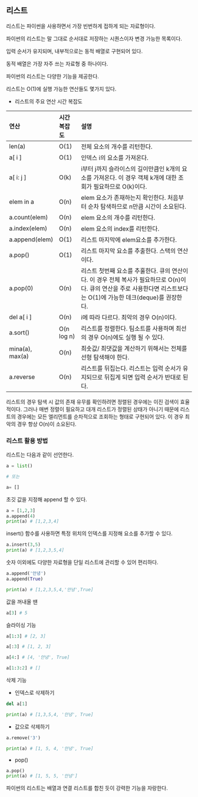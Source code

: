 ## 리스트

리스트는 파이썬을 사용하면서 가장 빈번하게 접하게 되는 자료형이다.

파이썬의 리스트는 말 그대로 순서대로 저장하는 시퀀스이자 변경 가능한 목록이다.

입력 순서가 유지되며, 내부적으로는 동적 배열로 구현되어 있다.

동적 배열은 가장 자주 쓰는 자료형 중 하나이다.

파이썬의 리스트는 다양한 기능을 제공한다.

리스트는 O(1)에 실행 가능한 연산들도 몇가지 있다.

- 리스트의 주요 연산 시간 복잡도

| 연산            | 시간복잡도 | 설명                                                                                                                                                                  |
| :-------------- | :--------- | :-------------------------------------------------------------------------------------------------------------------------------------------------------------------- |
| len(a)          | O(1)       | 전체 요소의 개수를 리턴한다.                                                                                                                                          |
| a[ i ]          | O(1)       | 인덱스 i의 요소를 가져온다.                                                                                                                                           |
| a[ i: j ]       | O(k)       | i부터 j까지 슬라이스의 길이만큼인 k개의 요소를 가져온다. 이 경우 객체 k개에 대한 조회가 필요하므로 O(k)이다.                                                          |
| elem in a       | O(n)       | elem 요소가 존재하는지 확인한다. 처음부터 순차 탐색하므로 n만큼 시간이 소요된다.                                                                                      |
| a.count(elem)   | O(n)       | elem 요소의 개수를 리턴한다.                                                                                                                                          |
| a.index(elem)   | O(n)       | elem 요소의 index를 리턴한다.                                                                                                                                         |
| a.append(elem)  | O(1)       | 리스트 마지막에 elem요소를 추가한다.                                                                                                                                  |
| a.pop()         | O(1)       | 리스트 마지막 요소를 추출한다. 스택의 연산이다.                                                                                                                       |
| a.pop(0)        | O(n)       | 리스트 첫번째 요소를 추훌한다. 큐의 연산이다. 이 경우 전체 복사가 필요하므로 O(n)이다. 큐의 연산을 주로 사용한다면 리스트보다는 O(1)에 가능한 데크(deque)를 권장한다. |
| del a[ i ]      | O(n)       | i에 따라 다르다. 최악의 경우 O(n)이다.                                                                                                                                |
| a.sort()        | O(n log n) | 리스트를 정렬한다. 팀소트를 사용하며 최선의 경우 O(n)에도 실행 될 수 있다.                                                                                            |
| mina(a), max(a) | O(n)       | 최솟값/ 최댓값을 계산하기 위해서는 전체를 선형 탐색해야 한다.                                                                                                         |
| a.reverse       | O(n)       | 리스트를 뒤집는다. 리스트는 입력 순서가 유지되므로 뒤집게 되면 입력 순서가 반대로 된다.                                                                               |

리스트의 경우 탐색 시 값의 존재 유무를 확인하려면 정렬된 경우에는 이진 검색이 효율적이다. 그러나 매번 정렬이 필요하고 대개 리스트가 정렬된 상태가 아니기 때문에 리스트의 경우에는 모든 엘리먼트를 순차적으로 조회하는 형태로 구현되어 있다. 이 경우 최악의 경우 항상 O(n)이 소요된다.

### 리스트 활용 방법

리스트는 다음과 같이 선언한다.

```py
a = list()

# 또는

a= []
```

초깃 값을 지정해 append 할 수 있다.

```py
a = [1,2,3]
a.append(4)
print(a) # [1,2,3,4]
```

insert() 함수를 사용하면 특정 위치의 인덱스를 지정해 요소를 추가할 수 있다.

```py
a.insert(3,5)
print(a) # [1,2,3,5,4]
```

숫자 이외에도 다양한 자료형을 단일 리스트에 관리할 수 있어 편리하다.

```py
a.append('안녕')
a.append(True)

print(a) # [1,2,3,5,4,'안녕',True]
```

값을 꺼내올 땐

```py
a[3] # 5
```

슬라이싱 기능

```py
a[1:3] # [2, 3]

a[:3] # [1, 2, 3]

a[4:] # [4, '안녕', True]

a[1:3:2] # []
```

삭제 기능

- 인덱스로 삭제하기

```py
del a[1]

print(a) # [1,3,5,4, '안녕', True]

```

- 값으로 삭제하기

```py
a.remove('3')

print(a) # [1, 5, 4, '안녕', True]
```

- pop()

```py
a.pop()
print(a) # [1, 5, 5, '안녕']
```

파이썬의 리스트는 배열과 연결 리스트를 합친 듯이 강력한 기능을 자랑한다.
